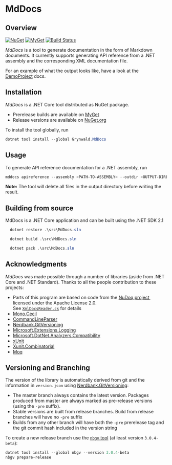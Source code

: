 # MdDocs

## Overview

[![NuGet](https://img.shields.io/nuget/v/Grynwald.MdDocs.svg)](https://www.nuget.org/packages/Grynwald.MdDocs)
[![MyGet](https://img.shields.io/myget/ap0llo-mddocs/vpre/Grynwald.MdDocs.svg?label=myget)](https://www.myget.org/feed/ap0llo-mddocs/package/nuget/Grynwald.MdDocs)
[![Build Status](https://dev.azure.com/ap0llo/OSS/_apis/build/status/mddocs?branchName=master)](https://dev.azure.com/ap0llo/OSS/_build/latest?definitionId=11&branchName=master)

*MdDocs* is a tool to generate documentation in the form of Markdown documents.
It currently supports generating API reference from a .NET assembly and the corresponding XML documentation file.

For an example of what the output looks like, have a look at the [DemoProject](docs/demoprojects/api/DemoProject/Namespace.md) docs.

## Installation

*MdDocs* is a .NET Core tool distributed as NuGet package.

- Prerelease builds are available on [MyGet](https://www.myget.org/feed/ap0llo-mddocs/package/nuget/Grynwald.Utilities)
- Release versions are available on [NuGet.org](https://www.nuget.org/packages/Grynwald.MdDocs)

To install the tool globally, run

```ps1
dotnet tool install --global Grynwald.MdDocs
```

## Usage

To generate API reference documentation for a .NET assembly, run

```ps1
mddocs apireference --assembly <PATH-TO-ASSEMBLY> --outdir <OUTPUT-DIRECTORY>
```

**Note:** The tool will delete all files in the output directory before writing the result.

## Building from source

MdDocs is a .NET Core application and can be built using the .NET SDK 2.1

```ps1
  dotnet restore .\src\MdDocs.sln

  dotnet build .\src\MdDocs.sln

  dotnet pack .\src\MdDocs.sln
```

## Acknowledgments

*MdDocs* was made possible through a number of libraries (aside from
.NET Core and .NET Standard). Thanks to all the people contribution to these projects:

- Parts of this program are based on code from the [NuDoq project](https://github.com/kzu/NuDoq/),
  licensed under the Apache License 2.0.  
  See [`XmlDocsReader.cs`](src/MdDoc/Model/XmlDocs/XmlDocsReader.cs) for details
- [Mono.Cecil](https://github.com/jbevain/cecil/)
- [CommandLineParser](https://github.com/gsscoder/commandline)
- [Nerdbank.GitVersioning](https://github.com/AArnott/Nerdbank.GitVersioning/)
- [Microsoft.Extensions.Logging](https://github.com/aspnet/Extensions)
- [Microsoft.DotNet.Analyzers.Compatibility](https://github.com/dotnet/platform-compat)
- [xUnit](http://xunit.github.io/)
- [Xunit.Combinatorial](https://github.com/AArnott/Xunit.Combinatorial)
- [Moq](https://github.com/moq/moq4)

## Versioning and Branching

The version of the library is automatically derived from git and the information
in `version.json` using [Nerdbank.GitVersioning](https://github.com/AArnott/Nerdbank.GitVersioning):

- The master branch  always contains the latest version. Packages produced from
  master are always marked as pre-release versions (using the `-pre` suffix).
- Stable versions are built from release branches. Build from release branches
  will have no `-pre` suffix
- Builds from any other branch will have both the `-pre` prerelease tag and the git
  commit hash included in the version string

To create a new release branch use the [`nbgv` tool](https://www.nuget.org/packages/nbgv/)
(at least version `3.0.4-beta`):

```ps1
dotnet tool install --global nbgv --version 3.0.4-beta
nbgv prepare-release
```

